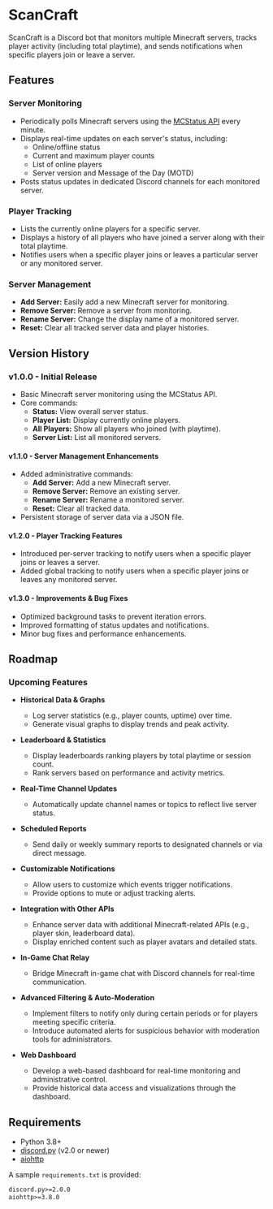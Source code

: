 # ScanCraft

ScanCraft is a Discord bot that monitors multiple Minecraft servers, tracks player activity (including total playtime), and sends notifications when specific players join or leave a server.


## Features

### Server Monitoring
- Periodically polls Minecraft servers using the [MCStatus API](https://api.mcstatus.io/v2/status/java/<IP>) every minute.
- Displays real-time updates on each server's status, including:
  - Online/offline status
  - Current and maximum player counts
  - List of online players
  - Server version and Message of the Day (MOTD)
- Posts status updates in dedicated Discord channels for each monitored server.

### Player Tracking
- Lists the currently online players for a specific server.
- Displays a history of all players who have joined a server along with their total playtime.
- Notifies users when a specific player joins or leaves a particular server or any monitored server.

### Server Management
- **Add Server:** Easily add a new Minecraft server for monitoring.
- **Remove Server:** Remove a server from monitoring.
- **Rename Server:** Change the display name of a monitored server.
- **Reset:** Clear all tracked server data and player histories.


## Version History

### v1.0.0 - Initial Release
- Basic Minecraft server monitoring using the MCStatus API.
- Core commands:
  - **Status:** View overall server status.
  - **Player List:** Display currently online players.
  - **All Players:** Show all players who joined (with playtime).
  - **Server List:** List all monitored servers.

#### v1.1.0 - Server Management Enhancements
- Added administrative commands:
  - **Add Server:** Add a new Minecraft server.
  - **Remove Server:** Remove an existing server.
  - **Rename Server:** Rename a monitored server.
  - **Reset:** Clear all tracked data.
- Persistent storage of server data via a JSON file.

#### v1.2.0 - Player Tracking Features
- Introduced per‑server tracking to notify users when a specific player joins or leaves a server.
- Added global tracking to notify users when a specific player joins or leaves any monitored server.

#### v1.3.0 - Improvements & Bug Fixes
- Optimized background tasks to prevent iteration errors.
- Improved formatting of status updates and notifications.
- Minor bug fixes and performance enhancements.

## Roadmap

### Upcoming Features

- **Historical Data & Graphs**
  - Log server statistics (e.g., player counts, uptime) over time.
  - Generate visual graphs to display trends and peak activity.

- **Leaderboard & Statistics**
  - Display leaderboards ranking players by total playtime or session count.
  - Rank servers based on performance and activity metrics.

- **Real-Time Channel Updates**
  - Automatically update channel names or topics to reflect live server status.

- **Scheduled Reports**
  - Send daily or weekly summary reports to designated channels or via direct message.

- **Customizable Notifications**
  - Allow users to customize which events trigger notifications.
  - Provide options to mute or adjust tracking alerts.

- **Integration with Other APIs**
  - Enhance server data with additional Minecraft-related APIs (e.g., player skin, leaderboard data).
  - Display enriched content such as player avatars and detailed stats.

- **In-Game Chat Relay**
  - Bridge Minecraft in-game chat with Discord channels for real-time communication.

- **Advanced Filtering & Auto-Moderation**
  - Implement filters to notify only during certain periods or for players meeting specific criteria.
  - Introduce automated alerts for suspicious behavior with moderation tools for administrators.

- **Web Dashboard**
  - Develop a web-based dashboard for real-time monitoring and administrative control.
  - Provide historical data access and visualizations through the dashboard.

## Requirements

- Python 3.8+
- [discord.py](https://github.com/Rapptz/discord.py) (v2.0 or newer)
- [aiohttp](https://docs.aiohttp.org/)

A sample `requirements.txt` is provided:

```txt
discord.py>=2.0.0
aiohttp>=3.8.0
